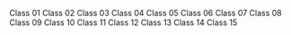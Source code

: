 
Class 01
Class 02
Class 03
Class 04
Class 05
Class 06
Class 07
Class 08
Class 09
Class 10
Class 11
Class 12
Class 13
Class 14
Class 15
